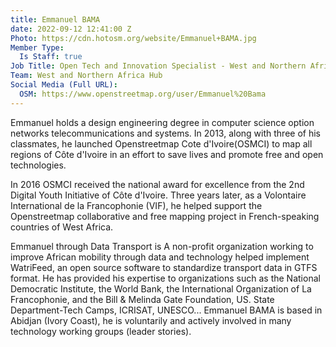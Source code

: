```yaml
---
title: Emmanuel BAMA
date: 2022-09-12 12:41:00 Z
Photo: https://cdn.hotosm.org/website/Emmanuel+BAMA.jpg
Member Type:
  Is Staff: true
Job Title: Open Tech and Innovation Specialist - West and Northern Africa Hub
Team: West and Northern Africa Hub
Social Media (Full URL):
  OSM: https://www.openstreetmap.org/user/Emmanuel%20Bama
---
```


Emmanuel holds a design engineering degree in computer science option networks telecommunications and systems.
In 2013, along with three of his classmates, he launched Openstreetmap Cote d'Ivoire(OSMCI) to map all regions of Côte d'Ivoire in an effort to save lives and promote free and open technologies.

In 2016 OSMCI received the national award for excellence from the 2nd Digital Youth Initiative of Côte d'Ivoire.
Three years later, as a Volontaire International de la Francophonie (VIF), he helped support the Openstreetmap collaborative and free mapping project in French-speaking countries of West Africa.

Emmanuel through Data Transport is A non-profit organization working to improve African mobility through data and technology helped implement WatriFeed, an open source software to standardize transport data in GTFS format.
He has provided his expertise to organizations such as the National Democratic Institute, the World Bank, the International Organization of La Francophonie, and the Bill & Melinda Gate Foundation, US. State Department-Tech Camps, ICRISAT, UNESCO...
Emmanuel BAMA is based in Abidjan (Ivory Coast), he is voluntarily and actively involved in many technology working groups (leader stories).